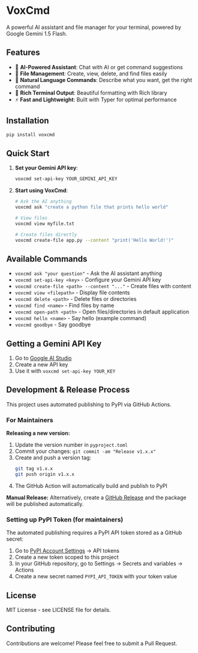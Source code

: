 # VoxCmd

A powerful AI assistant and file manager for your terminal, powered by Google Gemini 1.5 Flash.

## Features

- 🤖 **AI-Powered Assistant**: Chat with AI or get command suggestions
- 📁 **File Management**: Create, view, delete, and find files easily
- 🚀 **Natural Language Commands**: Describe what you want, get the right command
- 🎨 **Rich Terminal Output**: Beautiful formatting with Rich library
- ⚡ **Fast and Lightweight**: Built with Typer for optimal performance

## Installation

```bash
pip install voxcmd
```

## Quick Start

1. **Set your Gemini API key**:
   ```bash
   voxcmd set-api-key YOUR_GEMINI_API_KEY
   ```

2. **Start using VoxCmd**:
   ```bash
   # Ask the AI anything
   voxcmd ask "create a python file that prints hello world"
   
   # View files
   voxcmd view myfile.txt
   
   # Create files directly
   voxcmd create-file app.py --content "print('Hello World!')"
   ```

## Available Commands

- `voxcmd ask "your question"` - Ask the AI assistant anything
- `voxcmd set-api-key <key>` - Configure your Gemini API key
- `voxcmd create-file <path> --content "..."` - Create files with content
- `voxcmd view <filepath>` - Display file contents
- `voxcmd delete <path>` - Delete files or directories
- `voxcmd find <name>` - Find files by name
- `voxcmd open-path <path>` - Open files/directories in default application
- `voxcmd hello <name>` - Say hello (example command)
- `voxcmd goodbye` - Say goodbye

## Getting a Gemini API Key

1. Go to [Google AI Studio](https://makersuite.google.com/app/apikey)
2. Create a new API key
3. Use it with `voxcmd set-api-key YOUR_KEY`

## Development & Release Process

This project uses automated publishing to PyPI via GitHub Actions.

### For Maintainers

**Releasing a new version:**

1. Update the version number in `pyproject.toml`
2. Commit your changes: `git commit -am "Release v1.x.x"`
3. Create and push a version tag: 
   ```bash
   git tag v1.x.x
   git push origin v1.x.x
   ```
4. The GitHub Action will automatically build and publish to PyPI

**Manual Release:**
Alternatively, create a [GitHub Release](https://github.com/santhoshsharuk/voc-cmd/releases) and the package will be published automatically.

### Setting up PyPI Token (for maintainers)

The automated publishing requires a PyPI API token stored as a GitHub secret:

1. Go to [PyPI Account Settings](https://pypi.org/account/) → API tokens
2. Create a new token scoped to this project
3. In your GitHub repository, go to Settings → Secrets and variables → Actions
4. Create a new secret named `PYPI_API_TOKEN` with your token value

## License

MIT License - see LICENSE file for details.

## Contributing

Contributions are welcome! Please feel free to submit a Pull Request.